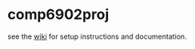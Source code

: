 ﻿# comp6902proj
see the [wiki](https://github.com/BigTuna08/comp6902proj/wiki) for setup instructions and documentation.
